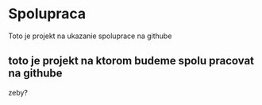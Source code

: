 # Spolupraca
Toto je projekt na ukazanie spoluprace na githube

## toto je projekt na ktorom budeme spolu pracovat na githube

zeby? 

